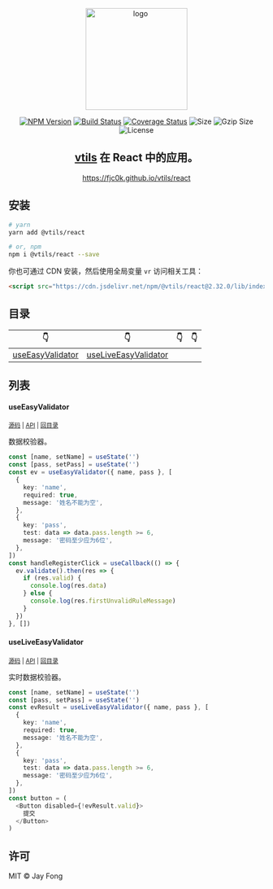 <p align="center"><img width="200" src="https://raw.githubusercontent.com/fjc0k/vtils/master/logo.png" alt="logo"></p>

<p align="center"><a href="https://www.npmjs.com/package/@vtils/react"><img src="https://badge.fury.io/js/%40vtils%2Freact.svg" alt="NPM Version"></a> <a href="https://travis-ci.org/fjc0k/vtils"><img src="https://travis-ci.org/fjc0k/vtils.svg?branch=master" alt="Build Status"></a> <a href="https://codecov.io/gh/fjc0k/vtils"><img src="https://codecov.io/gh/fjc0k/vtils/branch/master/graph/badge.svg" alt="Coverage Status"></a> <img src="https://badgen.net/bundlephobia/min/@vtils/react" alt="Size"> <img src="https://badgen.net/bundlephobia/minzip/@vtils/react" alt="Gzip Size"> <img src="https://badgen.net/github/license/fjc0k/vtils" alt="License"></p>

<h2 align="center"><a href="https://github.com/fjc0k/vtils/tree/master/packages/vtils">vtils</a> 在 React 中的应用。</h2>

<p align="center">
  <a href="https://fjc0k.github.io/vtils/react">https://fjc0k.github.io/vtils/react</a>
</p>

## 安装

```bash
# yarn
yarn add @vtils/react

# or, npm
npm i @vtils/react --save
```

你也可通过 CDN 安装，然后使用全局变量 `vr` 访问相关工具：

```html
<script src="https://cdn.jsdelivr.net/npm/@vtils/react@2.32.0/lib/index.umd.min.js" crossorigin="anonymous"></script>
```

<!-- TYPEDOC -->

## 目录
<!-- React!目录 -->
👇 | 👇 | 👇 | 👇
--- | --- | --- | ---
[useEasyValidator](#useeasyvalidator) | [useLiveEasyValidator](#useliveeasyvalidator) |  | 
<!-- Reacti目录 -->

## 列表

<!-- React!内容 -->
#### useEasyValidator

<small>[源码](https://github.com/fjc0k/vtils/blob/master/packages/react/src/useEasyValidator.ts#L44) | [API](https://fjc0k.github.io/vtils/react/globals.html#useeasyvalidator) | [回目录](#目录)</small>

数据校验器。

```ts
const [name, setName] = useState('')
const [pass, setPass] = useState('')
const ev = useEasyValidator({ name, pass }, [
  {
    key: 'name',
    required: true,
    message: '姓名不能为空',
  },
  {
    key: 'pass',
    test: data => data.pass.length >= 6,
    message: '密码至少应为6位',
  },
])
const handleRegisterClick = useCallback(() => {
  ev.validate().then(res => {
    if (res.valid) {
      console.log(res.data)
    } else {
      console.log(res.firstUnvalidRuleMessage)
    }
  })
}, [])
```

#### useLiveEasyValidator

<small>[源码](https://github.com/fjc0k/vtils/blob/master/packages/react/src/useLiveEasyValidator.ts#L34) | [API](https://fjc0k.github.io/vtils/react/globals.html#useliveeasyvalidator) | [回目录](#目录)</small>

实时数据校验器。

```ts
const [name, setName] = useState('')
const [pass, setPass] = useState('')
const evResult = useLiveEasyValidator({ name, pass }, [
  {
    key: 'name',
    required: true,
    message: '姓名不能为空',
  },
  {
    key: 'pass',
    test: data => data.pass.length >= 6,
    message: '密码至少应为6位',
  },
])
const button = (
  <Button disabled={!evResult.valid}>
    提交
  </Button>
)
```
<!-- Reacti内容 -->

## 许可

MIT ©️ Jay Fong
